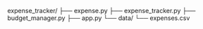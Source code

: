 expense_tracker/
    ├── expense.py
    ├── expense_tracker.py
    ├── budget_manager.py
    ├── app.py
    └── data/
        └── expenses.csv



